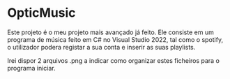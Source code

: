 # OpticMusic
Este projeto é o meu projeto mais avançado já feito. Ele consiste em um programa de música feito em C# no Visual Studio 2022, tal como o spotify, o utilizador podera registar a sua conta e inserir as suas playlists.

Irei dispor 2 arquivos .png a indicar como organizar estes ficheiros para o programa iniciar.
